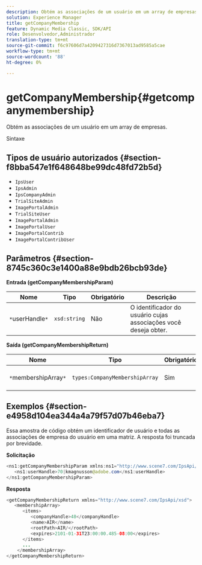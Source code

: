 ```yaml
---
description: Obtém as associações de um usuário em um array de empresas.
solution: Experience Manager
title: getCompanyMembership
feature: Dynamic Media Classic, SDK/API
role: Desenvolvedor,Administrador
translation-type: tm+mt
source-git-commit: f6c97606d7a4209427316d7367013ad9585a5cae
workflow-type: tm+mt
source-wordcount: '88'
ht-degree: 0%

---
```



# getCompanyMembership{#getcompanymembership}

Obtém as associações de um usuário em um array de empresas.

Sintaxe

## Tipos de usuário autorizados {#section-f8bba547e1f648648be99dc48fd72b5d}

* `IpsUser`
* `IpsAdmin`
* `IpsCompanyAdmin`
* `TrialSiteAdmin`
* `ImagePortalAdmin`
* `TrialSiteUser`
* `ImagePortalAdmin`
* `ImagePortalUser`
* `ImagePortalContrib`
* `ImagePortalContribUser`

## Parâmetros {#section-8745c360c3e1400a88e9bdb26bcb93de}

**Entrada (getCompanyMembershipParam)**

| Nome | Tipo | Obrigatório | Descrição |
|---|---|---|---|
| `*`userHandle`*` | `xsd:string` | Não | O identificador do usuário cujas associações você deseja obter. |

**Saída (getCompanyMembershipReturn)**

| Nome | Tipo | Obrigatório | Descrição |
|---|---|---|---|
| `*`membershipArray`*` | `types:CompanyMembershipArray` | Sim | Matriz de associações a empresas. |

## Exemplos {#section-e4958d104ea344a4a79f57d07b46eba7}

Essa amostra de código obtém um identificador de usuário e todas as associações de empresa do usuário em uma matriz. A resposta foi truncada por brevidade.

**Solicitação**

```java
<ns1:getCompanyMembershipParam xmlns:ns1="http://www.scene7.com/IpsApi/xsd">
   <ns1:userHandle>70|kmagnusson@adobe.com</ns1:userHandle>
</ns1:getCompanyMembershipParam>
```

**Resposta**

```java
<getCompanyMembershipReturn xmlns="http://www.scene7.com/IpsApi/xsd">
   <membershipArray>
      <items>
         <companyHandle>48</companyHandle>
         <name>AIR</name>
         <rootPath>AIR/</rootPath>
         <expires>2101-01-31T23:00:00.485-08:00</expires>
      </items>
      ...
    </membershipArray>
</getCompanyMembershipReturn>
```

